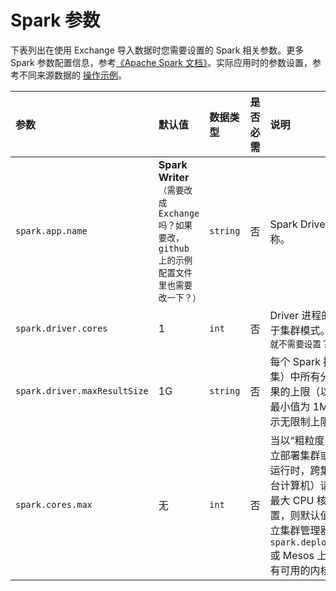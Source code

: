 # Spark 参数

下表列出在使用 Exchange 导入数据时您需要设置的 Spark 相关参数。更多 Spark 参数配置信息，参考[《Apache Spark 文档》](https://spark.apache.org/docs/latest/configuration.html#application-properties "点击前往 Apache Spark 文档")。实际应用时的参数设置，参考不同来源数据的 [操作示例](../use-exchange/ex-ug-import-from-neo4j.md)。

| 参数 | 默认值 | 数据类型 | 是否必需 | 说明 |
| :--- | :--- | :--- | :--- | :--- |
| `spark.app.name` | **Spark Writer**`（需要改成 Exchange 吗？如果要改，github 上的示例配置文件里也需要改一下？）` | `string` | 否 | Spark Driver Program 名称。 |
| `spark.driver.cores` | 1 | `int` | 否 | Driver 进程的核数，仅适用于集群模式。`（如果不是集群，就不需要设置？）` |
| `spark.driver.maxResultSize` | 1G | `string` | 否 | 每个 Spark 操作（例如收集）中所有分区的序列化结果的上限（以字节为单位）。最小值为 1M，设为 0 则表示无限制上限。 |
| `spark.cores.max` | 无 | `int` | 否 | 当以“粗粒度”共享模式在独立部署集群或 Mesos 集群上运行时，跨集群（而非从每台计算机）请求应用程序的最大 CPU 核数。如果未设置，则默认值为 Spark 的独立集群管理器上的 `spark.deploy.defaultCores` 或 Mesos 上的 infinite（所有可用的内核）。 |
